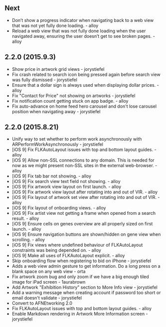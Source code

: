 ## Next

* Don’t show a progress indicator when navigating back to a web view that was not yet fully done loading. - alloy
* Reload a web view that was not fully done loading when the user navigated away, ensuring the user doesn’t get to see broken pages. - alloy

## 2.2.0 (2015.9.3)

* Show price in artwork grid views - jorystiefel
* Fix crash related to search icon being pressed again before search view was fully dismissed - jorystiefel
* Ensure that a dollar sign is always used when displaying dollar prices. - alloy
* Fix "Contact for Price" not showing on artworks - jorystiefel
* Fix notification count getting stuck on app badge. - alloy
* Fix auto-advance on home feed hero carousel and don't lose carousel position when navigating away - jorystiefel

## 2.2.0 (2015.8.21)

* Unify way to set whether to perform work asynchronously with ARPerformWorkAsynchronously - jorystiefel
* [iOS 9] Fix FLKAutoLayout issues with top and bottom layout guides. - alloy
* [iOS 9] Allow non-SSL connections to any domain. This is needed for now as we might present non-SSL sites in the
  external web-browser. - alloy
* [iOS 9] Fix tab bar not showing. - alloy
* [iOS 9] Fix search view text field not showing. - alloy
* [iOS 9] Fix artwork view layout on first launch. - alloy
* [iOS 9] Fix artwork view layout after rotating into and out of VIR. - alloy
* [iOS 9] Fix layout of artwork set view after rotating into and out of VIR. - alloy
* [iOS 9] Fix layout of onboarding views. - alloy
* [iOS 9] Fix artist view not getting a frame when opened from a search result. - alloy
* [iOS 9] Ensure cells on genes overview are all properly sized on first launch. - alloy
* [iOS 9] Ensure navigation buttons are shown/hidden on gene view when scrolling. - alloy
* [iOS 9] Fix views where undefined behaviour of FLKAutoLayout constraints was being depended on. - alloy
* [iOS 9] Make all uses of FLKAutoLayout explicit. - alloy
* Skip onboarding flow when registering to bid on iPhone - jorystiefel
* Adds a web view admin gesture to get information. Do a long press on a blank space on any web view - orta
* Fix artwork zoom bug and only zoom if we have a big enough tiled image for iPad screen - 1aurabrown
* Add Artwork "Exhibition History" section to More Info view - jorystiefel
* Add a warning message when creating account if password too short or email doesn't validate - jorystiefel
* Convert to AFNEtworking 2.0
* Fix FLKAutoLayout issues with top and bottom layout guides. - alloy
* Enable Markdown rendering in Artwork More Information screen - jorystiefel
